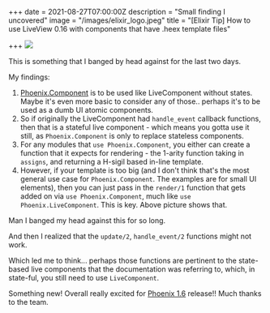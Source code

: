 +++
date = 2021-08-27T07:00:00Z
description = "Small finding I uncovered"
image = "/images/elixir_logo.jpeg"
title = "[Elixir Tip] How to use LiveView 0.16 with components that have .heex template files"

+++
![](https://i.imgur.com/pZLuYAa.png)

This is something that I banged by head against for the last two days.

My findings:

1. [Phoenix.Component](https://hexdocs.pm/phoenix_live_view/Phoenix.Component.html) is to be used like LiveComponent without states. Maybe it's even more basic to consider any of those.. perhaps it's to be used as a dumb UI atomic components.
2. So if originally the LiveComponent had `handle_event` callback functions, then that is a stateful live component - which means you gotta use it still, as `Phoenix.Component` is only to replace stateless components.
3. For any modules that `use Phoenix.Component`, you either can create a function that it expects for rendering - the 1-arity function taking in `assigns`, and returning a H-sigil based in-line template.
4. However, if your template is too big (and I don't think that's the most general use case for `Phoenix.Component`. The examples are for small UI elements), then you can just pass in the `render/1` function that gets added on via `use Phoenix.Component`, much like `use Phoenix.LiveComponent`. This is key. Above picture shows that.

Man I banged my head against this for so long.

And then I realized that the `update/2`, `handle_event/2` functions might not work.

Which led me to think... perhaps those functions are pertinent to the state-based live components that the documentation was referring to, which, in state-ful, you still need to use `LiveComponent`.

Something new! Overall really excited for [Phoenix 1.6](https://elixirforum.com/t/phoenix-1-6-0-rc-0-released/41939) release!! Much thanks to the team.